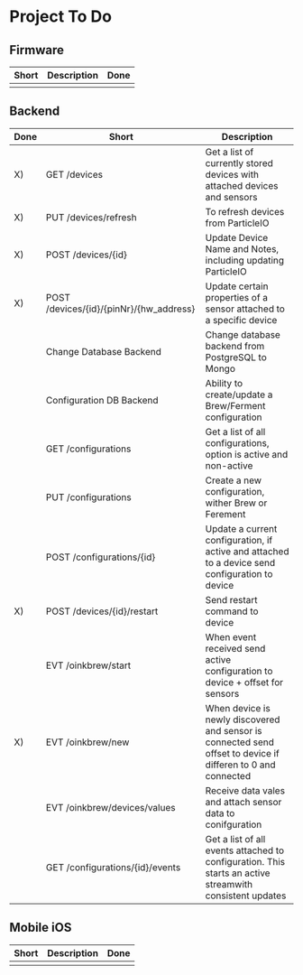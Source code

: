 # Project To Do

## Firmware

| Short | Description | Done |
| ----- | ----------- | ---- |
|       |             |      |

## Backend

| Done | Short                                   | Description                                                                                                  |
| ---- | --------------------------------------- | ------------------------------------------------------------------------------------------------------------ |
| X)   | GET /devices                            | Get a list of currently stored devices with attached devices and sensors                                     |
| X)   | PUT /devices/refresh                    | To refresh devices from ParticleIO                                                                           |
| X)   | POST /devices/{id}                      | Update Device Name and Notes, including updating ParticleIO                                                  |
| X)   | POST /devices/{id}/{pinNr}/{hw_address} | Update certain properties of a sensor attached to a specific device                                          |
|      | Change Database Backend                 | Change database backend from PostgreSQL to Mongo                                                             |
|      | Configuration DB Backend                | Ability to create/update a Brew/Ferment configuration                                                        |
|      | GET /configurations                     | Get a list of all configurations, option is active and non-active                                            |
|      | PUT /configurations                     | Create a new configuration, wither Brew or Ferement                                                          |
|      | POST /configurations/{id}               | Update a current configuration, if active and attached to a device send configuration to device              |
| X)   | POST /devices/{id}/restart              | Send restart command to device                                                                               |
|      | EVT /oinkbrew/start                     | When event received send active configuration to device + offset for sensors                                 |
| X)   | EVT /oinkbrew/new                       | When device is newly discovered and sensor is connected send offset to device if differen to 0 and connected |
|      | EVT /oinkbrew/devices/values            | Receive data vales and attach sensor data to conifguration                                                   |
|      | GET /configurations/{id}/events         | Get a list of all events attached to configuration. This starts an active streamwith consistent updates      |

## Mobile iOS

| Short | Description | Done |
| ----- | ----------- | ---- |
|       |             |      |
